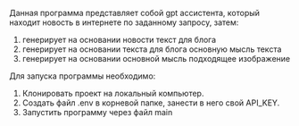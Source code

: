 Данная программа представляет собой gpt ассистента, который находит новость в интернете по заданному запросу, затем:
1. генерирует на основании новости текст для блога
2. генерирует на основании текста для блога основную мысль текста
3. генерирует на основании основной мысль подходящее изображение

Для запуска программы необходимо:

1. Клонировать проект на локальный компьютер.
2. Создать файл .env в корневой папке, занести в него свой API_KEY.
3. Запустить программу через файл main
